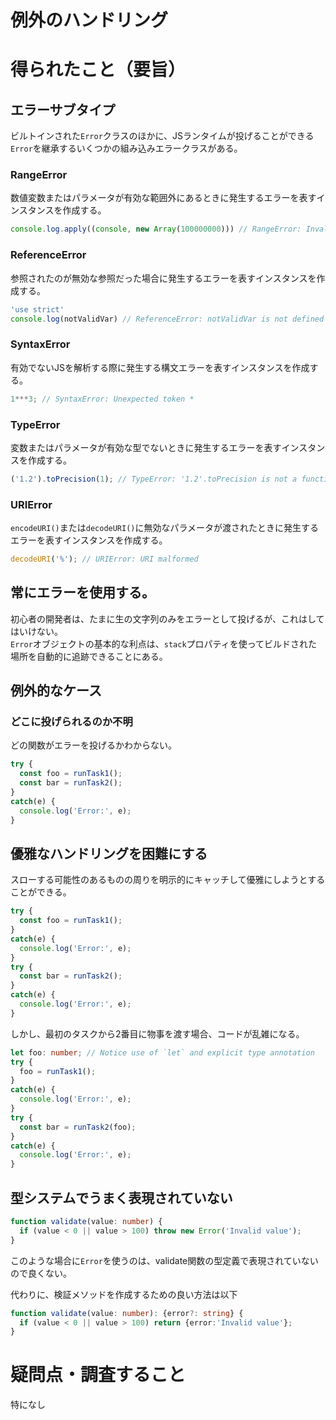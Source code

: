 # 例外のハンドリング

# 得られたこと（要旨）

## エラーサブタイプ

ビルトインされた`Error`クラスのほかに、JSランタイムが投げることができる`Error`を継承するいくつかの組み込みエラークラスがある。

### RangeError

数値変数またはパラメータが有効な範囲外にあるときに発生するエラーを表すインスタンスを作成する。

```ts
console.log.apply((console, new Array(100000000))) // RangeError: Invalid array length
```

### ReferenceError

参照されたのが無効な参照だった場合に発生するエラーを表すインスタンスを作成する。

```ts
'use strict'
console.log(notValidVar) // ReferenceError: notValidVar is not defined
```

### SyntaxError

有効でないJSを解析する際に発生する構文エラーを表すインスタンスを作成する。

```ts
1***3; // SyntaxError: Unexpected token *
```

### TypeError

変数またはパラメータが有効な型でないときに発生するエラーを表すインスタンスを作成する。

```ts
('1.2').toPrecision(1); // TypeError: '1.2'.toPrecision is not a function
```

### URIError

`encodeURI()`または`decodeURI()`に無効なパラメータが渡されたときに発生するエラーを表すインスタンスを作成する。

```ts
decodeURI('%'); // URIError: URI malformed
```

## 常にエラーを使用する。

初心者の開発者は、たまに生の文字列のみをエラーとして投げるが、これはしてはいけない。<br/>
`Error`オブジェクトの基本的な利点は、`stack`プロパティを使ってビルドされた場所を自動的に追跡できることにある。

## 例外的なケース

### どこに投げられるのか不明

どの関数がエラーを投げるかわからない。

```ts
try {
  const foo = runTask1();
  const bar = runTask2();
}
catch(e) {
  console.log('Error:', e);
}
```

## 優雅なハンドリングを困難にする

スローする可能性のあるものの周りを明示的にキャッチして優雅にしようとすることができる。

```ts
try {
  const foo = runTask1();
}
catch(e) {
  console.log('Error:', e);
}
try {
  const bar = runTask2();
}
catch(e) {
  console.log('Error:', e);
}
```

しかし、最初のタスクから2番目に物事を渡す場合、コードが乱雑になる。

```ts
let foo: number; // Notice use of `let` and explicit type annotation
try {
  foo = runTask1();
}
catch(e) {
  console.log('Error:', e);
}
try {
  const bar = runTask2(foo);
}
catch(e) {
  console.log('Error:', e);
}
```

## 型システムでうまく表現されていない

```ts
function validate(value: number) {
  if (value < 0 || value > 100) throw new Error('Invalid value');
}
```

このような場合に`Error`を使うのは、validate関数の型定義で表現されていないので良くない。

代わりに、検証メソッドを作成するための良い方法は以下

```ts
function validate(value: number): {error?: string} {
  if (value < 0 || value > 100) return {error:'Invalid value'};
}
```

# 疑問点・調査すること
特になし